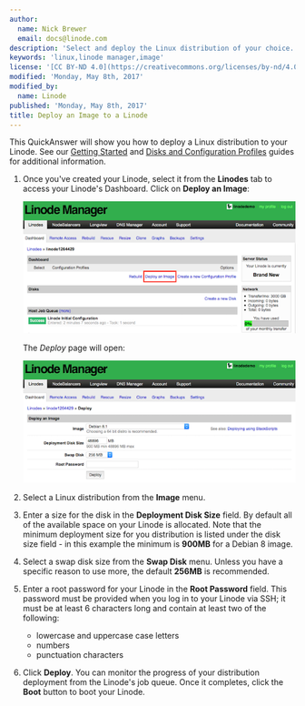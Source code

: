 ```yaml
---
author:
  name: Nick Brewer
  email: docs@linode.com
description: 'Select and deploy the Linux distribution of your choice.'
keywords: 'linux,linode manager,image'
license: '[CC BY-ND 4.0](https://creativecommons.org/licenses/by-nd/4.0)'
modified: 'Monday, May 8th, 2017'
modified_by:
  name: Linode
published: 'Monday, May 8th, 2017'
title: Deploy an Image to a Linode
---
```


This QuickAnswer will show you how to deploy a Linux distribution to your Linode. See our [Getting Started](/docs/getting-started) and [Disks and Configuration Profiles](/docs/platform/disk-images/disk-images-and-configuration-profiles) guides for additional information.

1.  Once you've created your Linode, select it from the **Linodes** tab to access your Linode's Dashboard. Click on **Deploy an Image**:

    [![Linux Dashboard](/docs/assets/linode-manager-dashboard-newacct_small.png)](/docs/assets/linode-manager-dashboard-newacct.png)

    The *Deploy* page will open:

    [![Deploy a Linux Image](/docs/assets/linode-manager-deploy-an-image_small.png)](/docs/assets/linode-manager-deploy-an-image.png)

2.  Select a Linux distribution from the **Image** menu.

3.  Enter a size for the disk in the **Deployment Disk Size** field. By default all of the available space on your Linode is allocated. Note that the minimum deployment size for you distribution is listed under the disk size field - in this example the minimum is **900MB** for a Debian 8 image.

4.  Select a swap disk size from the **Swap Disk** menu. Unless you have a specific reason to use more, the default **256MB** is recommended.

5. Enter a root password for your Linode in the **Root Password** field. This password must be provided when you log in to your Linode via SSH; it must be at least 6 characters long and contain at least two of the following:

    -   lowercase and uppercase case letters
    -   numbers
    -   punctuation characters

6.  Click **Deploy**. You can monitor the progress of your distribution deployment from the Linode's job queue. Once it completes, click the **Boot** button to boot your Linode.
